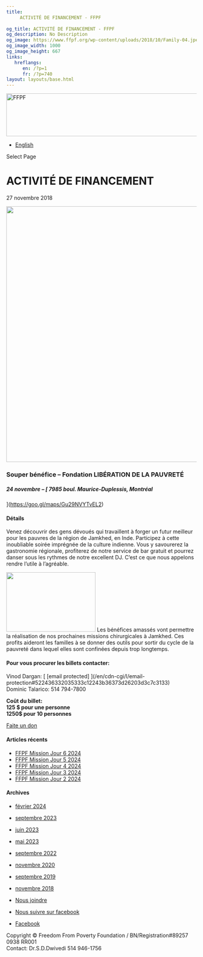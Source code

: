 ```yaml
---
title: 
     ACTIVITÉ DE FINANCEMENT - FFPF
    
og_title: ACTIVITÉ DE FINANCEMENT - FFPF
og_description: No Description
og_image: https://www.ffpf.org/wp-content/uploads/2018/10/Family-04.jpeg
og_image_width: 1000
og_image_height: 667
links:
   hreflangs:
      en: /?p=1
      fr: /?p=740
layout: layouts/base.html
---
```

[ <img src='/wp-content/uploads/2018/10/logo-ffpf.webp' width='505'
height='113' alt='FFPF' /> ](/en/sponsorship-tag/surgery/)

  * [ English ](/fr)

[ ]( )

Select Page

#  ACTIVITÉ DE FINANCEMENT

27 novembre 2018

<img src='/wp-content/uploads/2018/10/Family-04.webp' width='1080'
height='675' />

###  Souper bénéfice – Fondation LIBÉRATION DE LA PAUVRETÉ

#####  24 novembre – [ 7985 boul. Maurice-Duplessis, Montréal
](https://goo.gl/maps/Gu29NVYTvEL2)

####  Détails

Venez découvrir des gens dévoués qui travaillent à forger un futur meilleur
pour les pauvres de la région de Jamkhed, en Inde. Participez à cette
inoubliable soirée imprégnée de la culture indienne. Vous y savourerez la
gastronomie régionale, profiterez de notre service de bar gratuit et pourrez
danser sous les rythmes de notre excellent DJ. C’est ce que nous appelons
rendre l’utile à l’agréable.

<img src='/wp-content/uploads/2018/10/Family-04-300x200.webp' width='236'
height='157' /> Les bénéfices amassés vont permettre la réalisation de nos
prochaines missions chirurgicales à Jamkhed. Ces profits aideront les familles
à se donner des outils pour sortir du cycle de la pauvreté dans lequel elles
sont confinées depuis trop longtemps.

####  Pour vous procurer les billets contacter:

Vinod Dargan: [ [email protected]  ](/en/cdn-cgi/l/email-
protection#522436332035333c12243b36373d26203d3c7c3133)  
Dominic Talarico: 514 794-7800

**Coût du billet:**  
**125 $ pour une personne**  
**1250$ pour 10 personnes**

[ Faite un don ](/donner)

####  Articles récents

  * [ FFPF Mission Jour 6 2024 ]( /fr/article/2024/02/09/ffpf-mission-jour-6-2024/)
  * [ FFPF Mission Jour 5 2024 ](/fr)
  * [ FFPF Mission Jour 4 2024 ]( /fr/article/2024/02/08/mission-ffpf-2024-jour-4/)
  * [ FFPF Mission Jour 3 2024 ]( /fr/article/2024/02/06/mission-ffpf-2023-jour-3/)
  * [ FFPF Mission Jour 2 2024 ]( /fr/article/2024/02/05/mission-ffpf-2024-jour-2/)

####  Archives

  * [ février 2024 ]( /en/article/2024/02/)
  * [ septembre 2023 ]( /en/article/2023/09/)
  * [ juin 2023 ]( /en/article/2023/06/)
  * [ mai 2023 ]( /en/article/2023/05/)
  * [ septembre 2022 ]( /en/article/2022/09/)
  * [ novembre 2020 ]( /en/article/2020/11/)
  * [ septembre 2019 ]( /en/article/2019/09/)
  * [ novembre 2018 ](/)

  * [ Nous joindre ](/fr/nous-joindre/)
  * [ Nous suivre sur facebook ](https://www.facebook.com/freedomfrompoverty/)

  * [ Facebook  ](https://www.facebook.com/freedomfrompoverty/)

Copyright © Freedom From Poverty Foundation / BN/Registration#89257 0938 RR001  
Contact: Dr.S.D.Dwivedi 514 946-1756


